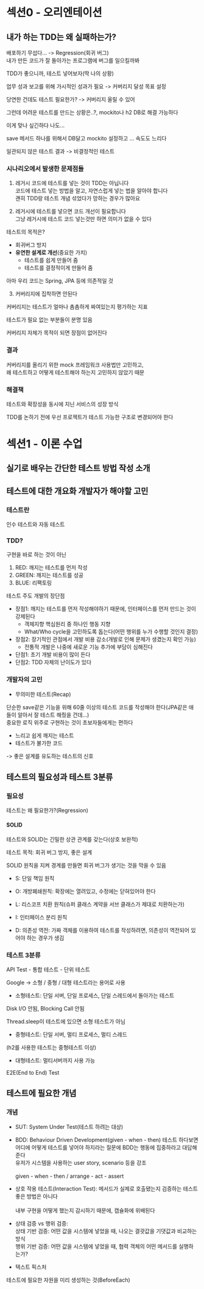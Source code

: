 # 섹션0 - 오리엔테이션

## 내가 하는 TDD는 왜 실패하는가?

배포하기 무섭다... -> Regression(회귀 버그)</br>
내가 만든 코드가 잘 돌아가는 프로그램에 버그를 일으킬까봐

TDD가 좋으니까, 테스트 넣어보자(딱 나의 상황)

업무 성과 보고를 위해 가시적인 성과가 필요 -> 커버리지 달성 목표 설정

당연한 건데도 테스트 필요한가? -> 커버리지 올릴 수 있어

그런데 어려운 테스트를 만드는 상황은..?, mockito나 h2 DB로 해결 가능하다

이게 맞나 싶긴하다 나도...

save 메서드 하나를 위해서 DB달고 mockito 설정하고 ... 속도도 느리다

일관되지 않은 테스트 결과 -> 비결정적인 테스트

### 시나리오에서 발생한 문제점들
1. 레거시 코드에 테스트를 넣는 것이 TDD는 아닙니다 </br>
코드에 테스트 넣는 방법을 알고, 자연스럽게 넣는 법을 알아야 합니다</br>
괜히 TDD랑 테스트 개념 섞었다가 망하는 경우가 많아요

2. 레거시에 테스트를 넣으면 코드 개선이 필요합니다</br>
그냥 레거시에 테스트 코드 넣는것만 하면 의미가 없을 수 있다</br>

테스트의 목적은?
- 회귀버그 방지
- **유연한 설계로 개선**(중요한 가치)
  - 테스트를 쉽게 만들어 줌
  - 테스트를 결정적이게 만들어 줌

아마 우리 코드는 Spring, JPA 등에 의존적일 것

3. 커버리지에 집착하면 안된다

커버리지는 테스트가 얼마나 촘촘하게 짜여있는지 평가하는 지표

테스트가 필요 없는 부분들이 분명 있음

커버리지 자체가 목적이 되면 장점이 없어진다

### 결과

커버리지를 올리기 위한 mock 프레임워크 사용법만 고민하고,</br>
왜 테스트하고 어떻게 테스트해야 하는지 고민하지 않았기 때문

### 해결책

테스트와 확장성을 동시에 지닌 서비스의 성장 방식

TDD를 논하기 전에 우선 프로젝트가 테스트 가능한 구조로 변경되어야 한다

# 섹션1 - 이론 수업

## 실기로 배우는 간단한 테스트 방법 작성 소개

## 테스트에 대한 개요화 개발자가 해야할 고민

### 테스트란
인수 테스트와 자동 테스트

### TDD?

구현을 바로 하는 것이 아닌

1. RED: 깨지는 테스트를 먼저 작성
2. GREEN: 깨지는 테스트를 성공
3. BLUE: 리팩토링

테스트 주도 개발의 장단점
- 장점1: 깨지는 테스트를 먼저 작성해야하기 때문에, 인터페이스를 먼저 만드는 것이 강제된다
  - 객체지향 핵심원리 중 하나인 행동 지향
  - What/Who cycle을 고민하도록 돕는다(어떤 행위를 누가 수행할 것인지 결정)
- 장점2: 장기적인 관점에서 개발 비용 감소(개발로 인해 문제가 생겼는지 확인 가능)
  - 전통적 개발은 나중에 새로운 기능 추가에 부담이 심해진다
- 단점1: 초기 개발 비용이 많이 든다
- 단점2: TDD 자체의 난이도가 있다


### 개발자의 고민
- 무의미한 테스트(Recap)

단순한 save같은 기능을 위해 60줄 이상의 테스트 코드를 작성해야 한다(JPA같은 애들이 알아서 잘 테스트 해줬을 건데...)</br>
중요한 로직 위주로 구현하는 것이 초보자들에게는 편하다
- 느리고 쉽게 깨지는 테스트 
- 테스트가 불가한 코드

-> 좋은 설계를 유도하는 테스트의 신호

## 테스트의 필요성과 테스트 3분류

### 필요성

테스트는 왜 필요한가?(Regression)

#### SOLID

테스트와 SOLID는 긴밀한 상관 관계를 갖는다(상호 보완적)

테스트 목적: 회귀 버그 방지, 좋은 설계

SOLID 원칙을 지켜 경계를 만들면 회귀 버그가 생기는 것을 막을 수 있음

- S: 단일 책임 원칙

- O: 개방폐쇄원칙: 확장에는 열려있고, 수정에는 닫혀있어야 한다

- L: 리스코프 치환 원칙(슈퍼 클래스 계약을 서브 클래스가 제대로 치환하는가)
  
- I: 인터페이스 분리 원칙

- D: 의존성 역전: 가짜 객체를 이용하여 테스트를 작성하려면, 의존성이 역전되어 있어야 하는 경우가 생김

### 테스트 3분류

API Test - 통합 테스트 - 단위 테스트

Google -> 소형 / 중형 / 대형 테스트라는 용어로 사용

- 소형테스트: 단일 서버, 단일 프로세스, 단일 스레드에서 돌아가는 테스트

Disk I/O 안됨, Blocking Call 안됨

Thread.sleep이 테스트에 있으면 소형 테스트가 아님

- 중형테스트: 단일 서버, 멀티 프로세스, 멀티 스레드

(h2를 사용한 테스트는 중형테스트 이상)

- 대형테스트: 멀티서버까지 사용 가능

E2E(End to End) Test


## 테스트에 필요한 개념

### 개념

- SUT: System Under Test(테스트 하려는 대상)


- BDD: Behaviour Driven Development(given - when - then)
테스트 하다보면 어디에 어떻게 테스트를 넣어야 하지라는 질문에 BDD는 행동에 집중하라고 대답해준다</br>
유저가 시스템을 사용하는 user story, scenario 등을 강조 </br></br>
given - when - then / arrange - act - assert


- 상호 작용 테스트(Interaction Test): 메서드가 실제로 호출됐는지 검증하는 테스트</br>
좋은 방법은 아니다</br></br>
내부 구현을 어떻게 했는지 감시하기 때문에, 캡슐화에 위배된다


- 상태 검증 vs 행위 검증:</br>
상태 기반 검증: 어떤 값을 시스템에 넣었을 때, 나오는 결괏값을 기댓값과 비교하는 방식</br>
행위 기반 검증: 어떤 값을 시스템에 넣었을 때, 협력 객체의 어떤 메서드를 실행하는가?


- 텍스트 픽스처

테스트에 필요한 자원을 미리 생성하는 것(BeforeEach)
